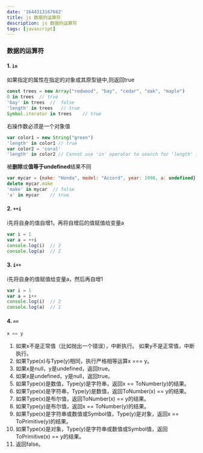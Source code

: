 ```yaml
---
date: '1644313167662'
title: js 数据的运算符
description: js 数据的运算符
tags: [javascript]
---
```

### 数据的运算符
#### 1. `in`

如果指定的属性在指定的对象或其原型链中,则返回true

```javascript
const trees = new Array("redwood", "bay", "cedar", "oak", "maple")
0 in trees	// true
'bay' in trees	//	false
'length' in trees	// true
Symbol.iterator in trees	// true
```
右操作数必须是一个对象值
```javascript
var color1 = new String("green")
'length' in color1 // true
var color2 = 'coral'
'length' in color2 // Cannot use 'in' operator to search for 'length' in coral
```
被**删除**或**值等于undefined**结果不同
```javascript
var mycar = {make: "Honda", model: "Accord", year: 1998, a: undefined}
delete mycar.make
'make' in mycar  // false
'a' in mycar	// true
```

#### 2. `++i`
i先将自身的值自增1，再将自增后的值赋值给变量a
```javascript
var i = 1
var a = ++i
console.log(i)  // 2
console.log(a)  // 2
```

#### 3. `i++`
i先将自身的值赋值给变量a，然后再自增1
```javascript
var i = 1
var a = i++
console.log(i)  // 2
console.log(a)  // 1
```

#### 4. `==`
```javascript
x == y
```
1. 如果x不是正常值（比如抛出一个错误），中断执行。 如果y不是正常值，中断执行。
2. 如果Type(x)与Type(y)相同，执行严格相等运算x === y。
3. 如果x是null，y是undefined，返回true。
4. 如果x是undefined，y是null，返回true。
5. 如果Type(x)是数值，Type(y)是字符串，返回x == ToNumber(y)的结果。
6. 如果Type(x)是字符串，Type(y)是数值，返回ToNumber(x) == y的结果。
7. 如果Type(x)是布尔值，返回ToNumber(x) == y的结果。
8. 如果Type(y)是布尔值，返回x == ToNumber(y)的结果。
9. 如果Type(x)是字符串或数值或Symbol值，Type(y)是对象，返回x == ToPrimitive(y)的结果。
10. 如果Type(x)是对象，Type(y)是字符串或数值或Symbol值，返回ToPrimitive(x) == y的结果。
11. 返回false。
